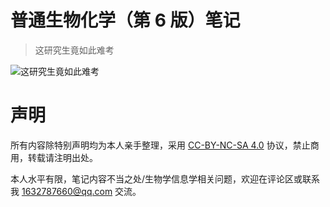 # 普通生物化学（第 6 版）笔记

> 这研究生竟如此难考

![这研究生竟如此难考](https://img.limina.top/blog/这研究生竟如此难考.jpg "")

# 声明

所有内容除特别声明均为本人亲手整理，采用 [CC-BY-NC-SA 4.0](https://blog.csdn.net/jiangyu1013/article/details/80649774) 
<i class="fa-brands fa-creative-commons" aria-hidden="true"></i><i class="fa-brands fa-creative-commons-by" aria-hidden="true"></i><i class="fa-brands fa-creative-commons-nc" aria-hidden="true"></i><i class="fa-brands fa-creative-commons-sa" aria-hidden="true"></i> 协议，禁止商用，转载请注明出处。

本人水平有限，笔记内容不当之处/生物学信息学相关问题，欢迎在评论区或联系我 <1632787660@qq.com> 交流。
